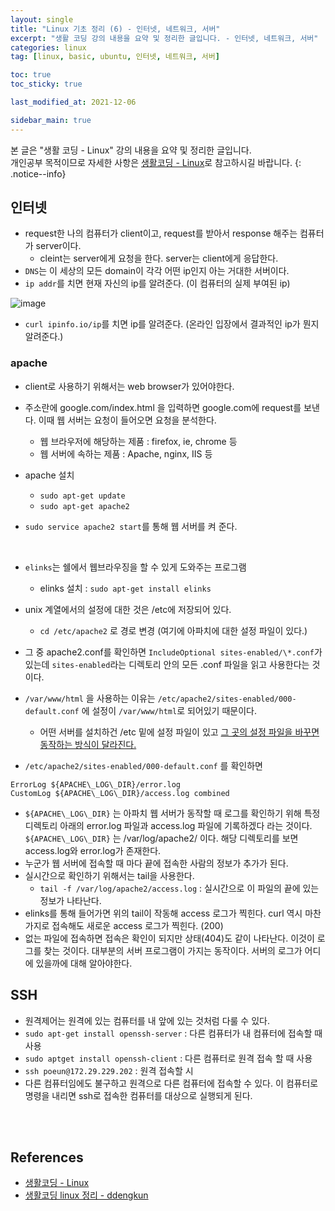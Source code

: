 ```yaml
---
layout: single
title: "Linux 기초 정리 (6) - 인터넷, 네트워크, 서버"
excerpt: "생활 코딩 강의 내용을 요약 및 정리한 글입니다. - 인터넷, 네트워크, 서버"
categories: linux
tag: [linux, basic, ubuntu, 인터넷, 네트워크, 서버]

toc: true
toc_sticky: true

last_modified_at: 2021-12-06

sidebar_main: true
---
```


본 글은 "생활 코딩 - Linux" 강의 내용을 요약 및 정리한 글입니다. <br> 개인공부 목적이므로 자세한 사항은 [생활코딩 - Linux](https://www.inflearn.com/course/%EC%83%9D%ED%99%9C%EC%BD%94%EB%94%A9-%EB%A6%AC%EB%88%85%EC%8A%A4-%EA%B0%95%EC%A2%8C#curriculum)로 참고하시길 바랍니다.
{: .notice--info}

## 인터넷

- request한 나의 컴퓨터가 client이고, request를 받아서 response 해주는 컴퓨터가 server이다.
  - cleint는 server에게 요청을 한다. server는 client에게 응답한다.
- `DNS`는 이 세상의 모든 domain이 각각 어떤 ip인지 아는 거대한 서버이다.
- `ip addr`를 치면 현재 자신의 ip를 알려준다. (이 컴퓨터의 실제 부여된 ip)

![image](https://user-images.githubusercontent.com/78655692/144783087-7692d136-4661-45f6-a7a6-922774a9d3b3.png)

- `curl ipinfo.io/ip`를 치면 ip를 알려준다. (온라인 입장에서 결과적인 ip가 뭔지 알려준다.)

### apache

- client로 사용하기 위해서는 web browser가 있어야한다.
- 주소란에 google.com/index.html 을 입력하면
google.com에 request를 보낸다. 이때 웹 서버는 요청이 들어오면 요청을 분석한다.
  - 웹 브라우저에 해당하는 제품 : firefox, ie, chrome 등
  - 웹 서버에 속하는 제품 : Apache, nginx, IIS 등

- apache 설치
  - `sudo apt-get update`
  - `sudo apt-get apache2`
- `sudo service apache2 start`를 통해 웹 서버를 켜 준다.

<br>

- `elinks`는 쉘에서 웹브라우징을 할 수 있게 도와주는 프로그램
  - elinks 설치 : `sudo apt-get install elinks`
- unix 계열에서의 설정에 대한 것은 /etc에 저장되어 있다.
  - `cd /etc/apache2` 로 경로 변경 (여기에 아파치에 대한 설정 파일이 있다.)
- 그 중 apache2.conf를 확인하면 `IncludeOptional sites-enabled/\*.conf`가 있는데 `sites-enabled`라는 디렉토리 안의 모든 .conf 파일을 읽고 사용한다는 것이다.
- `/var/www/html` 을 사용하는 이유는 `/etc/apache2/sites-enabled/000-default.conf` 에 설정이 `/var/www/html`로 되어있기 때문이다.
  - 어떤 서버를 설치하건 /etc 밑에 설정 파일이 있고 <u>그 곳의 설정 파일을 바꾸면 동작하는 방식이 달라진다.</u>

- `/etc/apache2/sites-enabled/000-default.conf` 를 확인하면

```linux
ErrorLog ${APACHE\_LOG\_DIR}/error.log
CustomLog ${APACHE\_LOG\_DIR}/access.log combined
```

- `${APACHE\_LOG\_DIR}` 는 아파치 웹 서버가 동작할 때 로그를 확인하기 위해 특정 디렉토리 아래의 error.log 파일과 access.log 파일에 기록하겠다 라는 것이다.
`${APACHE\_LOG\_DIR}` 는 /var/log/apache2/ 이다.
해당 디렉토리를 보면 access.log와 error.log가 존재한다.
- 누군가 웹 서버에 접속할 때 마다 끝에 접속한 사람의 정보가 추가가 된다.
- 실시간으로 확인하기 위해서는 tail을 사용한다.
  - `tail -f /var/log/apache2/access.log` : 실시간으로 이 파일의 끝에 있는 정보가 나타난다.
- elinks를 통해 들어가면 위의 tail이 작동해 access 로그가 찍힌다.
curl 역시 마찬가지로 접속해도 새로운 access 로그가 찍힌다. (200)
- 없는 파일에 접속하면 접속은 확인이 되지만 상태(404)도 같이 나타난다.
이것이 로그를 찾는 것이다. 대부분의 서버 프로그램이 가지는 동작이다.
서버의 로그가 어디에 있을까에 대해 알아야한다.

## SSH

- 원격제어는 원격에 있는 컴퓨터를 내 앞에 있는 것처럼 다룰 수 있다.
- `sudo apt-get install openssh-server` : 다른 컴퓨터가 내 컴퓨터에 접속할 때 사용
- `sudo aptget install openssh-client` : 다른 컴퓨터로 원격 접속 할 때 사용
- `ssh poeun@172.29.229.202` : 원격 접속할 시
- 다른 컴퓨터임에도 불구하고 원격으로 다른 컴퓨터에 접속할 수 있다.
이 컴퓨터로 명령을 내리면 ssh로 접속한 컴퓨터를 대상으로 실행되게 된다.


<br>
<br>

## References

- [생활코딩 - Linux](https://www.inflearn.com/course/%EC%83%9D%ED%99%9C%EC%BD%94%EB%94%A9-%EB%A6%AC%EB%88%85%EC%8A%A4-%EA%B0%95%EC%A2%8C#curriculum)
- [생활코딩 linux 정리 - ddengkun](https://velog.io/@ddengkun/%EC%83%9D%ED%99%9C%EC%BD%94%EB%94%A9-linux-%EC%A0%95%EB%A6%AC)
